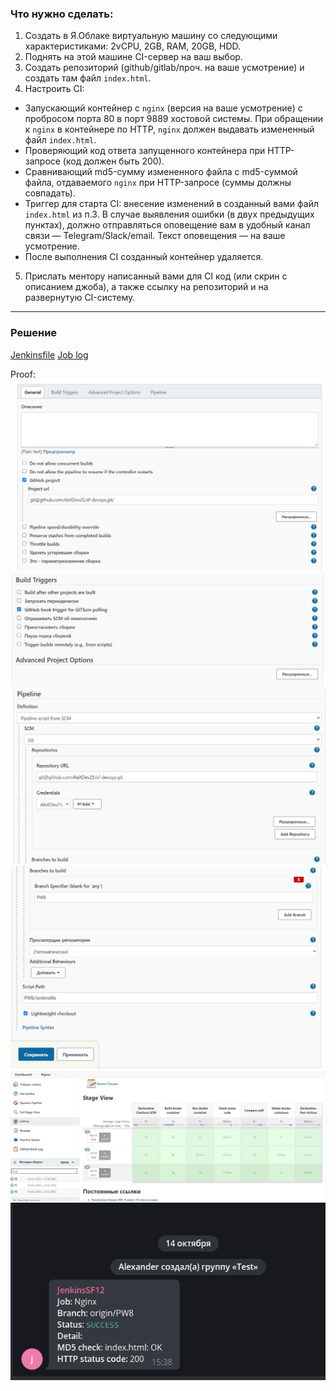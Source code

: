 ### Что нужно сделать:
1. Создать в Я.Облаке виртуальную машину со следующими характеристиками: 2vCPU, 2GB, RAM, 20GB, HDD.
2. Поднять на этой машине CI-сервер на ваш выбор.
3. Создать репозиторий (github/gitlab/проч. на ваше усмотрение) и создать там файл `index.html`.
4. Настроить CI:
- Запускающий контейнер с `nginx` (версия на ваше усмотрение) с пробросом порта 80 в порт 9889 хостовой системы. При обращении к `nginx` в контейнере по HTTP, `nginx` должен выдавать измененный файл `index.html`.
- Проверяющий код ответа запущенного контейнера при HTTP-запросе (код должен быть 200).
- Сравнивающий md5-сумму измененного файла с md5-суммой файла, отдаваемого `nginx` при HTTP-запросе (суммы должны совпадать).
- Триггер для старта CI: внесение изменений в созданный вами файл `index.html` из п.3. В случае выявления ошибки (в двух предыдущих пунктах), должно отправляться оповещение вам в удобный канал связи — Telegram/Slack/email. Текст оповещения — на ваше усмотрение.
- После выполнения CI созданный контейнер удаляется.
5. Прислать ментору написанный вами для CI код (или скрин с описанием джоба), а также ссылку на репозиторий и на развернутую CI-систему.
---

### Решение

[Jenkinsfile](https://github.com/AleXDev25/sf-devops/blob/PW8/PW8/Jenkinsfile)
[Job log](https://github.com/AleXDev25/sf-devops/blob/PW8/PW8/job.log)

Proof:
![](https://github.com/AleXDev25/sf-devops/blob/PW8/PW8/Pics/jenkins-job-1.jpg)
![](https://github.com/AleXDev25/sf-devops/blob/PW8/PW8/Pics/jenkins-job-2.jpg)
![](https://github.com/AleXDev25/sf-devops/blob/PW8/PW8/Pics/jenkins-job-3.jpg)
![](https://github.com/AleXDev25/sf-devops/blob/PW8/PW8/Pics/jenkins-job-4.jpg)
![Success job](https://github.com/AleXDev25/sf-devops/blob/PW8/PW8/Pics/jenkins-pipeline-success.jpg)
![Message in telegram](https://github.com/AleXDev25/sf-devops/blob/PW8/PW8/Pics/jenkins-telegram.jpg)